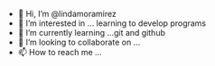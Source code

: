- 👋 Hi, I’m @lindamoramirez
- 👀 I’m interested in ... learning to develop programs
- 🌱 I’m currently learning ...git and github
- 💞️ I’m looking to collaborate on ...
- 📫 How to reach me ...

<!---
lindamoramirez/lindamoramirez is a ✨ special ✨ repository because its `README.md` (this file) appears on your GitHub profile.
You can click the Preview link to take a look at your changes.
--->
